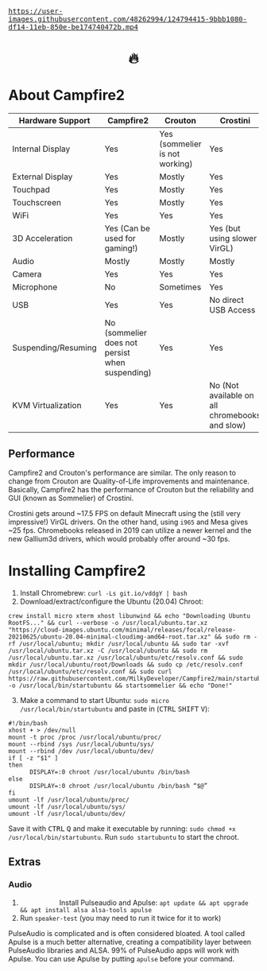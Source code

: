 <kbd>

https://user-images.githubusercontent.com/48262994/124794415-9bbb1080-df14-11eb-850e-be174740472b.mp4

<h1 align="center">🔥</h1>

</kbd>

# About Campfire2
| Hardware Support    | Campfire2                                           | Crouton                        | Crostini                                       |
|---------------------|-----------------------------------------------------|--------------------------------|------------------------------------------------|
| Internal Display    | Yes                                                 | Yes (sommelier is not working) | Yes                                            |
| External Display    | Yes                                                 | Mostly                         | Yes                                            |
| Touchpad            | Yes                                                 | Mostly                         | Yes                                            |
| Touchscreen         | Yes                                                 | Mostly                         | Yes                                            |
| WiFi                | Yes                                                 | Yes                            | Yes                                            |
| 3D Acceleration     | Yes (Can be used for gaming!)                       | Mostly                         | Yes (but using slower VirGL)                   |
| Audio               | Mostly                                              | Mostly                         | Mostly                                         |
| Camera              | Yes                                                 | Yes                            | Yes                                            |
| Microphone          | No                                                  | Sometimes                      | Yes                                            |
| USB                 | Yes                                                 | Yes                            | No direct USB Access                           |
| Suspending/Resuming | No (sommelier does not persist when suspending)     | Yes                            | Yes                                            |
| KVM Virtualization  | Yes                                                 | Yes                            | No (Not available on all chromebooks and slow) |

## Performance
Campfire2 and Crouton's performance are similar. The only reason to change from Crouton are Quality-of-Life improvements and maintenance. Basically, Campfire2 has the performance of Crouton but the reliability and GUI (known as Sommelier) of Crostini.

Crostini gets around ~17.5 FPS on default Minecraft using the (still very impressive!) VirGL drivers. On the other hand, using `i965` and Mesa gives ~25 fps. Chromebooks released in 2019 can utilize a newer kernel and the new Gallium3d drivers, which would probably offer around ~30 fps.

# Installing Campfire2
1. Install Chromebrew: `curl -Ls git.io/vddgY | bash`
2. Download/extract/configure the Ubuntu (20.04) Chroot:
```
crew install micro xterm xhost libunwind && echo "Downloading Ubuntu RootFS..." && curl --verbose -o /usr/local/ubuntu.tar.xz "https://cloud-images.ubuntu.com/minimal/releases/focal/release-20210625/ubuntu-20.04-minimal-cloudimg-amd64-root.tar.xz" && sudo rm -rf /usr/local/ubuntu; mkdir /usr/local/ubuntu && sudo tar -xvf /usr/local/ubuntu.tar.xz -C /usr/local/ubuntu && sudo rm /usr/local/ubuntu.tar.xz /usr/local/ubuntu/etc/resolv.conf && sudo mkdir /usr/local/ubuntu/root/Downloads && sudo cp /etc/resolv.conf /usr/local/ubuntu/etc/resolv.conf && sudo curl https://raw.githubusercontent.com/MilkyDeveloper/Campfire2/main/startubuntu -o /usr/local/bin/startubuntu && startsommelier && echo "Done!"
```
3. Make a command to start Ubuntu: `sudo micro /usr/local/bin/startubuntu` and paste in (<kbd>CTRL</kbd> <kbd>SHIFT</kbd> <kbd>V</kbd>):
```
#!/bin/bash
xhost + > /dev/null
mount -t proc /proc /usr/local/ubuntu/proc/
mount --rbind /sys /usr/local/ubuntu/sys/
mount --rbind /dev /usr/local/ubuntu/dev/
if [ -z "$1" ]
then
      DISPLAY=:0 chroot /usr/local/ubuntu /bin/bash
else
      DISPLAY=:0 chroot /usr/local/ubuntu /bin/bash “$@”
fi
umount -lf /usr/local/ubuntu/proc/
umount -lf /usr/local/ubuntu/sys/
umount -lf /usr/local/ubuntu/dev/
```  
Save it with <kbd>CTRL</kbd> <kbd>Q</kbd> and make it executable by running: `sudo chmod +x /usr/local/bin/startubuntu`. Run `sudo startubuntu` to start the chroot.

## Extras
### Audio
1. <kbd><img height="15" width="75" src="https://assets.ubuntu.com/v1/048f7fde-ubuntu_black-orange_hex.jpg"></img></kbd> Install Pulseaudio and Apulse: `apt update && apt upgrade && apt install alsa alsa-tools apulse`
2. Run `speaker-test` (you may need to run it twice for it to work)

PulseAudio is complicated and is often considered bloated. A tool called Apulse is a much better alternative, creating a compatibility layer between PulseAudio libraries and ALSA. 99% of PulseAudio apps will work with Apulse. You can use Apulse by putting `apulse` before your command.
